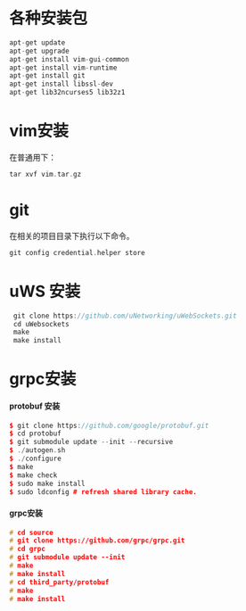 # 各种安装包
```c++
apt-get update
apt-get upgrade
apt-get install vim-gui-common  
apt-get install vim-runtime  
apt-get install git
apt-get install libssl-dev
apt-get lib32ncurses5 lib32z1

```
# vim安装
在普通用下：
```c++
tar xvf vim.tar.gz
```
# git 
在相关的项目目录下执行以下命令。
```c++
git config credential.helper store
```

# uWS 安装
```c++
 git clone https://github.com/uNetworking/uWebSockets.git
 cd uWebsockets
 make
 make install
 ```
 
 # grpc安装
 #### protobuf 安装
 ```c++
$ git clone https://github.com/google/protobuf.git
$ cd protobuf
$ git submodule update --init --recursive
$ ./autogen.sh
$ ./configure
$ make
$ make check
$ sudo make install
$ sudo ldconfig # refresh shared library cache.
 ```
 #### grpc安装
 ```c++
 # cd source
 # git clone https://github.com/grpc/grpc.git
 # cd grpc
 # git submodule update --init
 # make
 # make install
 # cd third_party/protobuf
 # make
 # make install
 ```
 
